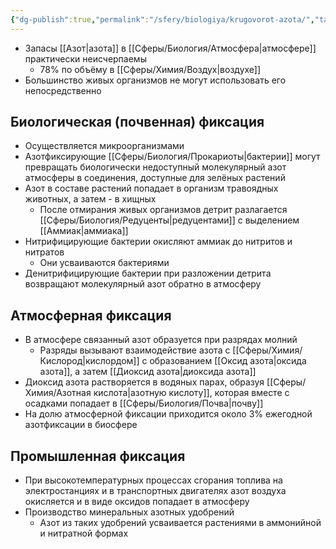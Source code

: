 ```yaml
---
{"dg-publish":true,"permalink":"/sfery/biologiya/krugovorot-azota/","tags":["Экология"]}
---
```


- Запасы [[Азот\|азота]] в [[Сферы/Биология/Атмосфера\|атмосфере]] практически неисчерпаемы 
	- 78% по объёму в [[Сферы/Химия/Воздух\|воздухе]]
- Большинство живых организмов не могут использовать его непосредственно 
## Биологическая (почвенная) фиксация
- Осуществляется микроорганизмами 
- Азотфиксирующие [[Сферы/Биология/Прокариоты\|бактерии]] могут превращать биологически недоступный молекулярный азот атмосферы в соединения, доступные для зелёных растений 
- Азот в составе растений попадает в организм травоядных животных, а затем - в хищных
	- После отмирания живых организмов детрит разлагается [[Сферы/Биология/Редуценты\|редуцентами]] с выделением [[Аммиак\|аммиака]] 
- Нитрифицирующие бактерии окисляют аммиак до нитритов и нитратов
	- Они усваиваются бактериями 
- Денитрифицирующие бактерии при разложении детрита возвращают молекулярный азот обратно в атмосферу 
## Атмосферная фиксация 
- В атмосфере связанный азот образуется при разрядах молний 
	- Разряды вызывают взаимодействие азота с [[Сферы/Химия/Кислород\|кислордом]] с образованием [[Оксид азота\|оксида азота]], а затем [[Диоксид азота\|диоксида азота]] 
- Диоксид азота растворяется в водяных парах, образуя [[Сферы/Химия/Азотная кислота\|азотную кислоту]], которая вместе с осадками попадает в [[Сферы/Биология/Почва\|почву]]
- На долю атмосферной фиксации приходится около 3% ежегодной азотфиксации в биосфере 
## Промышленная фиксация 
- При высокотемпературных процессах сгорания топлива на электростанциях и в транспортных двигателях азот воздуха окисляется и в виде оксидов попадает в атмосферу 
- Производство минеральных азотных удобрений 
	- Азот из таких удобрений усваивается растениями в аммонийной и нитратной формах